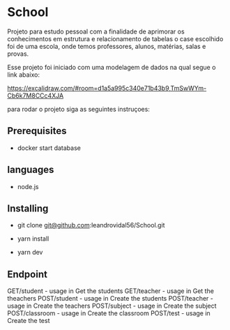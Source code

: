 # School
Projeto para estudo pessoal com a finalidade de aprimorar os conhecimentos em estrutura e relacionamento de tabelas o case escolhido foi de uma escola,
onde temos professores, alunos, matérias, salas e provas.

Esse projeto foi iniciado com uma modelagem de dados na qual segue o link abaixo:

https://excalidraw.com/#room=d1a5a995c340e71b43b9,TmSwWYm-Cb6k7M8CCc4XJA


para rodar o projeto siga as seguintes instruçoes:
## Prerequisites
- docker start database

## languages
- node.js

## Installing
- git clone git@github.com:leandrovidal56/School.git

- yarn install

- yarn dev

## Endpoint

GET/student - usage in Get the students
GET/teacher - usage in Get the theachers
POST/student - usage in Create the students
POST/teacher - usage in Create the teachers
POST/subject - usage in Create the subject
POST/classroom - usage in Create the classroom
POST/test - usage in Create the test




